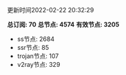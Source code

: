 更新时间2022-02-22 20:32:29

**总订阅: 70**
**总节点: 4574**
**有效节点: 3205**
- ss节点: 2684
- ssr节点: 85
- trojan节点: 107
- v2ray节点: 329
